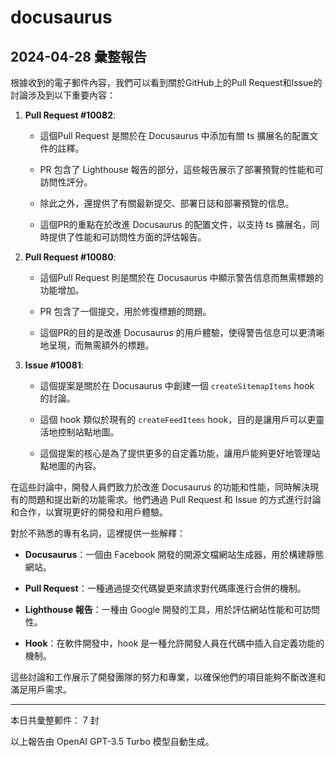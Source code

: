 # docusaurus

## 2024-04-28 彙整報告

根據收到的電子郵件內容，我們可以看到關於GitHub上的Pull Request和Issue的討論涉及到以下重要內容：



1. **Pull Request #10082**:

   - 這個Pull Request 是關於在 Docusaurus 中添加有關 ts 擴展名的配置文件的註釋。

   - PR 包含了 Lighthouse 報告的部分，這些報告展示了部署預覽的性能和可訪問性評分。

   - 除此之外，還提供了有關最新提交、部署日誌和部署預覽的信息。

   - 這個PR的重點在於改進 Docusaurus 的配置文件，以支持 ts 擴展名，同時提供了性能和可訪問性方面的評估報告。



2. **Pull Request #10080**:

   - 這個Pull Request 則是關於在 Docusaurus 中顯示警告信息而無需標題的功能增加。

   - PR 包含了一個提交，用於修復標題的問題。

   - 這個PR的目的是改進 Docusaurus 的用戶體驗，使得警告信息可以更清晰地呈現，而無需額外的標題。



3. **Issue #10081**:

   - 這個提案是關於在 Docusaurus 中創建一個 `createSitemapItems` hook 的討論。

   - 這個 hook 類似於現有的 `createFeedItems` hook，目的是讓用戶可以更靈活地控制站點地圖。

   - 這個提案的核心是為了提供更多的自定義功能，讓用戶能夠更好地管理站點地圖的內容。



在這些討論中，開發人員們致力於改進 Docusaurus 的功能和性能，同時解決現有的問題和提出新的功能需求。他們通過 Pull Request 和 Issue 的方式進行討論和合作，以實現更好的開發和用戶體驗。



對於不熟悉的專有名詞，這裡提供一些解釋：

- **Docusaurus**：一個由 Facebook 開發的開源文檔網站生成器，用於構建靜態網站。

- **Pull Request**：一種通過提交代碼變更來請求對代碼庫進行合併的機制。

- **Lighthouse 報告**：一種由 Google 開發的工具，用於評估網站性能和可訪問性。

- **Hook**：在軟件開發中，hook 是一種允許開發人員在代碼中插入自定義功能的機制。



這些討論和工作展示了開發團隊的努力和專業，以確保他們的項目能夠不斷改進和滿足用戶需求。



---



本日共彙整郵件： 7 封



以上報告由 OpenAI GPT-3.5 Turbo 模型自動生成。